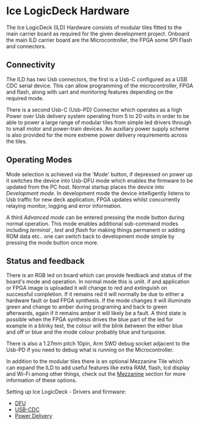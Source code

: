 # Ice LogicDeck Hardware
The Ice LogicDeck (ILD) Hardware consists of modular tiles fitted to the main carrier board as required for the given development project. Onboard the main ILD carrier board are the Microcontroller, the FPGA some SPI Flash and connectors.

## Connectivity
The ILD has two Usb connectors, the first is a Usb-C configured as a USB CDC serial device. This can allow programming of the microcontroller, FPGA and flash, along with uart and monitoring features depending on the required mode.

There is a second Usb-C (Usb-PD) Connector which operates as a high Power over Usb 
delivery system operating from 5 to 20 volts in order to be able to power a large range of modular tiles from simple led drivers through to small motor and power-train devices. An auxiliary power supply scheme is also  provided for the more extreme power delivery requirements across the tiles.

## Operating Modes
Mode selection is achieved via the 'Mode' button, if depressed on power up it switches the device into Usb-DFU mode which enables the firmware to be updated from the PC host. Normal startup places the device into _Development mode_. In development mode the device intelligently listens to Usb traffic for new deck application, FPGA updates whilst concurrently relaying monitor, logging and error information.

A third _Advanced mode_ can be entered pressing the mode button during normal operation. This mode enables additional sub-command modes including _terminal_ , _test_ and  _flash_ for making things permanent or adding ROM data etc.. one can switch back to development mode simple by pressing the mode button once more.

## Status and feedback
There is an RGB led on board which can provide feedback and status of the board's mode and operation. In normal mode this is unlit. if and application or FPGA image is uploaded it will change to red and extinguish on successful completion. If it remains red it will normally be due to either a hardware fault or bad FPGA synthesis. If the mode changes it will illuminate green and change to amber during programing and back to green afterwards, again if it remains amber it will likely be a fault. A third state is possible when the FPGA synthesis drives the blue part of the led for example in a blinky test, the colour will the blink between the either blue and off or blue and the mode colour probably blue and turquoise.

There is also a 1.27mm pitch 10pin, Arm SWD debug socket adjacent to the Usb-PD if you need to debug what is running on the Microcontroller.

In addition to the modular tiles there is an optional Mezzanine Tile which can expand the ILD to add useful features like extra RAM, flash, lcd display and Wi-Fi among other things, check out the [Mezzanine](./mezzanine.md) section for more information of these options.

Setting up Ice LogicDeck - Drivers and firmware:
- [DFU](./dfu_util.md)
- [USB-CDC](./usbcdc.md)
- [Power Delivery](./usbpd.md)